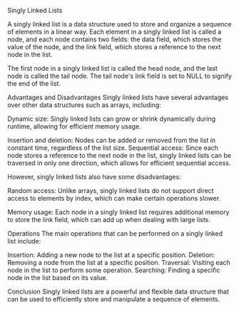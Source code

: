 Singly Linked Lists

A singly linked list is a data structure used to store and organize a sequence of elements in a linear way. Each element in a singly linked list is called a node, and each node contains two fields: the data field, which stores the value of the node, and the link field, which stores a reference to the next node in the list.

The first node in a singly linked list is called the head node, and the last node is called the tail node. The tail node's link field is set to NULL to signify the end of the list.

Advantages and Disadvantages
Singly linked lists have several advantages over other data structures such as arrays, including:

Dynamic size: Singly linked lists can grow or shrink dynamically during runtime, allowing for efficient memory usage.

Insertion and deletion: Nodes can be added or removed from the list in constant time, regardless of the list size.
Sequential access: Since each node stores a reference to the next node in the list, singly linked lists can be traversed in only one direction, which allows for efficient sequential access.

However, singly linked lists also have some disadvantages:

Random access: Unlike arrays, singly linked lists do not support direct access to elements by index, which can make certain operations slower.

Memory usage: Each node in a singly linked list requires additional memory to store the link field, which can add up when dealing with large lists.

Operations
The main operations that can be performed on a singly linked list include:

Insertion: Adding a new node to the list at a specific position.
Deletion: Removing a node from the list at a specific position.
Traversal: Visiting each node in the list to perform some operation.
Searching: Finding a specific node in the list based on its value.

Conclusion
Singly linked lists are a powerful and flexible data structure that can be used to efficiently store and manipulate a sequence of elements.
